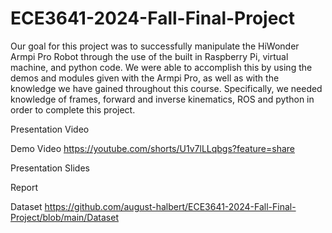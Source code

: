 # ECE3641-2024-Fall-Final-Project

Our goal for this project was to successfully manipulate the HiWonder Armpi Pro Robot through the use of the built in Raspberry Pi, virtual machine, and python code. We were able to accomplish this by using the demos and modules given with the Armpi Pro, as well as with the knowledge we have gained throughout this course. Specifically, we needed knowledge of frames, forward and inverse kinematics, ROS and python in order to complete this project. 

Presentation Video 

Demo Video
https://youtube.com/shorts/U1v7lLLqbgs?feature=share

Presentation Slides

Report

Dataset
https://github.com/august-halbert/ECE3641-2024-Fall-Final-Project/blob/main/Dataset

